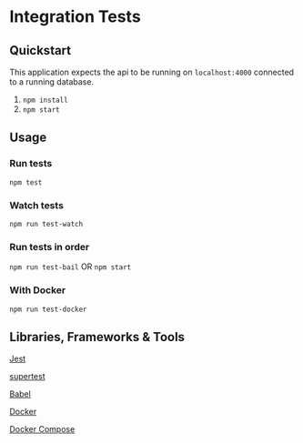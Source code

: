# Integration Tests

## Quickstart

This application expects the api to be running on `localhost:4000` connected to a running database.

1. `npm install`
2. `npm start`

## Usage

### Run tests

`npm test`

### Watch tests

`npm run test-watch`

### Run tests in order

`npm run test-bail` OR `npm start`

### With Docker

`npm run test-docker`

## Libraries, Frameworks & Tools

[Jest](https://jestjs.io/)

[supertest](https://github.com/visionmedia/supertest)

[Babel](https://babeljs.io/docs/en/babel-preset-env)

[Docker](https://www.docker.com/)

[Docker Compose](https://docs.docker.com/compose/)

